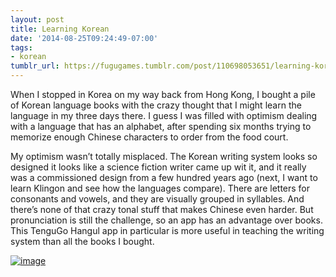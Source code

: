 ```yaml
---
layout: post
title: Learning Korean
date: '2014-08-25T09:24:49-07:00'
tags:
- korean
tumblr_url: https://fugugames.tumblr.com/post/110698053651/learning-korean
---
```

When I stopped in Korea on my way back from Hong Kong, I bought a pile of Korean language books with the crazy thought that I might learn the language in my three days there. I guess I was filled with optimism dealing with a language that has an alphabet, after spending six months trying to memorize enough Chinese characters to order from the food court.

My optimism wasn’t totally misplaced. The Korean writing system looks so designed it looks like a science fiction writer came up wit it, and it really was a commissioned design from a few hundred years ago (next, I want to learn Klingon and see how the languages compare). There are letters for consonants and vowels, and they are visually grouped in syllables. And there’s none of that crazy tonal stuff that makes Chinese even harder. But pronunciation is still the challenge, so an app has an advantage over books. This TenguGo Hangul app in particular is more useful in teaching the writing system than all the books I bought.

[![image](http://itshardtofondlepenguins.com/wp-content/uploads/2014/08/image1.jpg)](http://itshardtofondlepenguins.com/wp-content/uploads/2014/08/image1.jpg)

